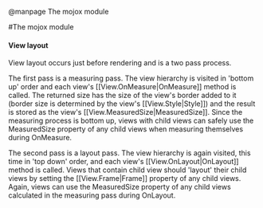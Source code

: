 
@manpage The mojox module

#The mojox module

#### View layout

View layout occurs just before rendering and is a two pass process.

The first pass is a measuring pass. The view hierarchy is visited in 'bottom up' order and each view's [[View.OnMeasure|OnMeasure]] method is called. The returned size has the size of the view's border added to it (border size is determined by the view's [[View.Style|Style]]) and the result is stored as the view's [[View.MeasuredSize|MeasuredSize]]. Since the measuring process is bottom up, views with child views can safely use the MeasuredSize property of any child views when measuring themselves during OnMeasure.

The second pass is a layout pass. The view hierarchy is again visited, this time in 'top down' order, and each view's [[View.OnLayout|OnLayout]] method is called. Views that contain child view should 'layout' their child views by setting the [[View.Frame|Frame]] property of any child views. Again, views can use the MeasuredSize property of any child views calculated in the measuring pass during OnLayout.
